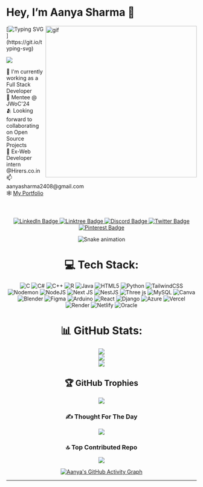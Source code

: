<h1> Hey, I’m Aanya Sharma  👋
</h1>

<img src="https://user-images.githubusercontent.com/74038190/212749695-a6817c5a-a794-462b-afca-1b5ce7dd5e63.gif" alt="gif" align="right" width="400">


[![Typing SVG](https://readme-typing-svg.herokuapp.com?font=Montserrat&color=blue&vCenter=true&lines=Full+Stack+Developer👩‍🔬;Machine+Learning+Enthusiast+📊;Coder+💻;)](https://git.io/typing-svg)

[![](https://visitcount.itsvg.in/api?id=Aanyaa26&icon=0&color=0)](https://visitcount.itsvg.in)
<div align = "left">
  👀 I'm currently working as a Full Stack Developer<br>
  🤖 Mentee @ JWoC'24<br>
  🫂 Looking forward to collaborating on Open Source Projects<br> 
  📖 Ex-Web Developer intern @Hirers.co.in<br>
  📫 aanyasharma2408@gmail.com <br> 
  🕸️ <a href = "https://aanya-sharma-portfolio.vercel.app/">My Portfolio</a> 
   </div>

  
<br>
<br>
<br>

<div id="badges" align = "center">

  <a href="https://www.linkedin.com/in/aanyasharmaa/">
    <img src="https://img.shields.io/badge/LinkedIn-0072b1?style=for-the-badge&logo=linkedin&logoColor=white" alt="LinkedIn Badge"/>
  </a>
  <a href="https://solo.to/aanyasharma">
   <img src="https://img.shields.io/badge/Linktree-acdc5c?style=for-the-badge&logo=linktree&logoColor=black" alt="Linktree Badge"/>
  </a>
  <a href="https://discord.gg/aanyasharma_66948">
    <img src="https://img.shields.io/badge/Discord-7289DA?style=for-the-badge&logo=Discord&logoColor=white" alt="Discord Badge"/>
  </a>
  <a href="https://twitter.com/annarhysa003">
    <img src="https://img.shields.io/badge/Twitter-1DA1F2?style=for-the-badge&logo=twitter&logoColor=white" alt="Twitter Badge"/>
  </a>
  <a href="https://in.pinterest.com/aanyasharma2408/">
    <img src="https://img.shields.io/badge/Pinterest-darkred?style=for-the-badge&logo=pinterest&logoColor=white" alt="Pinterest Badge"/>
  </a>

![Snake animation](https://raw.githubusercontent.com/Aanyaa26/Aanyaa26/main/output/github-contribution-grid-snake-dark.svg)
 
  

# 💻 Tech Stack:
![C](https://img.shields.io/badge/c-%2300599C.svg?style=flat&logo=c&logoColor=white) ![C#](https://img.shields.io/badge/c%23-%23239120.svg?style=flat&logo=csharp&logoColor=white) ![C++](https://img.shields.io/badge/c++-%2300599C.svg?style=flat&logo=c%2B%2B&logoColor=white) ![R](https://img.shields.io/badge/r-%23276DC3.svg?style=flat&logo=r&logoColor=white) ![Java](https://img.shields.io/badge/java-%23ED8B00.svg?style=flat&logo=openjdk&logoColor=white) ![HTML5](https://img.shields.io/badge/html5-%23E34F26.svg?style=flat&logo=html5&logoColor=white) ![Python](https://img.shields.io/badge/python-3670A0?style=flat&logo=python&logoColor=ffdd54) ![TailwindCSS](https://img.shields.io/badge/tailwindcss-%2338B2AC.svg?style=flat&logo=tailwind-css&logoColor=white) ![Nodemon](https://img.shields.io/badge/NODEMON-%23323330.svg?style=flat&logo=nodemon&logoColor=%BBDEAD) ![NodeJS](https://img.shields.io/badge/node.js-6DA55F?style=flat&logo=node.js&logoColor=white) ![Next JS](https://img.shields.io/badge/Next-black?style=flat&logo=next.js&logoColor=white) ![NestJS](https://img.shields.io/badge/nestjs-%23E0234E.svg?style=flat&logo=nestjs&logoColor=white) ![Three js](https://img.shields.io/badge/threejs-black?style=flat&logo=three.js&logoColor=white) ![MySQL](https://img.shields.io/badge/mysql-%2300000f.svg?style=flat&logo=mysql&logoColor=white) ![Canva](https://img.shields.io/badge/Canva-%2300C4CC.svg?style=flat&logo=Canva&logoColor=white) ![Blender](https://img.shields.io/badge/blender-%23F5792A.svg?style=flat&logo=blender&logoColor=white) ![Figma](https://img.shields.io/badge/figma-%23F24E1E.svg?style=flat&logo=figma&logoColor=white) ![Arduino](https://img.shields.io/badge/-Arduino-00979D?style=flat&logo=Arduino&logoColor=white) ![React](https://img.shields.io/badge/react-%2320232a.svg?style=flat&logo=react&logoColor=%2361DAFB) ![Django](https://img.shields.io/badge/django-%23092E20.svg?style=flat&logo=django&logoColor=white) ![Azure](https://img.shields.io/badge/azure-%230072C6.svg?style=flat&logo=microsoftazure&logoColor=white) ![Vercel](https://img.shields.io/badge/vercel-%23000000.svg?style=flat&logo=vercel&logoColor=white) ![Render](https://img.shields.io/badge/Render-%46E3B7.svg?style=flat&logo=render&logoColor=white) ![Netlify](https://img.shields.io/badge/netlify-%23000000.svg?style=flat&logo=netlify&logoColor=#00C7B7) ![Oracle](https://img.shields.io/badge/Oracle-F80000?style=flat&logo=oracle&logoColor=white)
# 📊 GitHub Stats:
![](https://github-readme-stats.vercel.app/api?username=Aanyaa26&theme=dark&hide_border=false&include_all_commits=false&count_private=false)<br/>
![](https://github-readme-streak-stats.herokuapp.com/?user=Aanyaa26&theme=dark&hide_border=false)<br/>
![](https://github-readme-stats.vercel.app/api/top-langs/?username=Aanyaa26&theme=dark&hide_border=false&include_all_commits=false&count_private=false&layout=compact)

## 🏆 GitHub Trophies
![](https://github-profile-trophy.vercel.app/?username=Aanyaa26&theme=radical&no-frame=false&no-bg=true&margin-w=4)

### ✍️ Thought For The Day
![](https://quotes-github-readme.vercel.app/api?type=horizontal&theme=radical)

### 🔝 Top Contributed Repo
![](https://github-contributor-stats.vercel.app/api?username=Aanyaa26&limit=5&theme=dark&combine_all_yearly_contributions=true)

[![Aanya's GitHub Activity Graph](https://github-readme-activity-graph.vercel.app/graph?username=Aanyaa26&theme=react-dark)](https://github.com/ashutosh00710/github-readme-activity-graph)




---


<!-- Proudly created with GPRM ( https://gprm.itsvg.in ) -->
